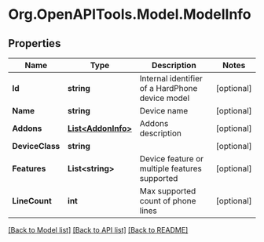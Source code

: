 
# Org.OpenAPITools.Model.ModelInfo

## Properties

Name | Type | Description | Notes
------------ | ------------- | ------------- | -------------
**Id** | **string** | Internal identifier of a HardPhone device model | [optional] 
**Name** | **string** | Device name | [optional] 
**Addons** | [**List&lt;AddonInfo&gt;**](AddonInfo.md) | Addons description | [optional] 
**DeviceClass** | **string** |  | [optional] 
**Features** | **List&lt;string&gt;** | Device feature or multiple features supported | [optional] 
**LineCount** | **int** | Max supported count of phone lines | [optional] 

[[Back to Model list]](../README.md#documentation-for-models)
[[Back to API list]](../README.md#documentation-for-api-endpoints)
[[Back to README]](../README.md)

